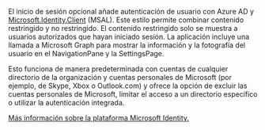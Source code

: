 ﻿El inicio de sesión opcional añade autenticación de usuario con Azure AD y [Microsoft.Identity.Client](https://www.nuget.org/packages/Microsoft.Identity.Client) (MSAL).
Este estilo permite combinar contenido restringido y no restringido. El contenido restringido solo se muestra a usuarios autorizados que hayan iniciado sesión.
La aplicación incluye una llamada a Microsoft Graph para mostrar la información y la fotografía del usuario en el NavigationPane y la SettingsPage.

Esto funciona de manera predeterminada con cuentas de cualquier directorio de la organización y cuentas personales de Microsoft (por ejemplo, de Skype, Xbox o Outlook.com) y ofrece la opción de excluir las cuentas personales de Microsoft, limitar el acceso a un directorio específico o utilizar la autenticación integrada.

[Más información sobre la plataforma Microsoft Identity.](https://docs.microsoft.com/azure/active-directory/develop/v2-overview)
